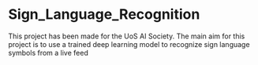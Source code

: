 # Sign_Language_Recognition
This  project has been made for the UoS AI Society. The main aim for this project is to use a trained deep learning model to recognize sign language symbols from a live feed
